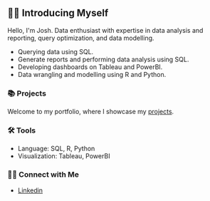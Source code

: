## 🙋‍♂️ Introducing Myself 

Hello, I'm Josh. Data enthusiast with expertise in data analysis and reporting, query optimization,  and data modelling. 

- Querying data using SQL.
- Generate reports and performing data analysis using SQL.
- Developing dashboards on Tableau and PowerBI.
- Data wrangling and modelling using R and Python.

### 📚 Projects

Welcome to my portfolio, where I showcase my [projects](https://github.com/katiehuangx/Portfolio-Guide/blob/main/README.md).

### 🛠️ Tools

- Language: SQL, R, Python
- Visualization: Tableau, PowerBI

### 👋🏻 Connect with Me

- [Linkedin](https://www.linkedin.com/in/josh-loh-458049219/)
